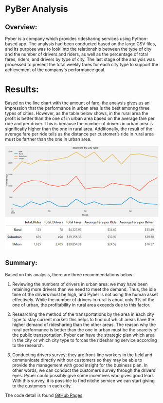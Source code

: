 # PyBer Analysis

## Overview: 
Pyber is a company which provides ridesharing services using Python-based app.  The analysis had been conducted based on the large CSV files, and its purpose was to look into the relationship between the type of city and the number of drivers and riders, as well as the percentage of total fares, riders, and drivers by type of city.  The last stage of the analysis was processed to present the total weekly fares for each city type to support the achievement of the company's performance goal.

# Results: 

Based on the line chart with the amount of fare, the analysis gives us an impression that the performance in urban area is the best amonng three types of cities.  However, as the table below shows, in the rural area the profit is better than the one of in urban area based on the average fare per ride and per driver.  This is because the number of drivers in urban area is significatly higher than the one in rural area.  Additionally, the result of the average fare per ride tells us the distance per customer’s ride in rural area must be farther than the one in urban area.

 ![This is an image](https://github.com/tomoko1T/PyBer_Analysis/blob/main/analysis/Pyber_fare_summary.png)
 ![This is an image](https://github.com/tomoko1T/PyBer_Analysis/blob/main/analysis/Pyber%20summary%20DataFarame.png)

## Summary: 

Based on this analysis, there are three recommendations below:

 1. Reviewing the numbers of drivers in urban area: we may have been retaining more drivers than we need to meet the demand.  Thus, the idle time of the drivers must be high, and Pyber is not using the human asset effectively.  While the number of drivers in rural is about only 3% of the one of urban, the profitability in rural area exceeds due to this factor.        
  
 2. Researching the method of the transportations by the area in each city type to stay current market: this helps to find out which areas have the higher demand of ridesharing than the other areas.  The reason why the rural performance is better than the one in urban must be the scarcity of the public transportation.  Pyber can have the strategic plan which area in the city or which city type to forcas the ridesharing service according to the research.
 
 3. Conducting drivers survey: they are front-line workers in the field and communicate directly with our customers so they may be able to provide the management with good insight for the business plan.  In other words, we can conduct the customers survey through the drivers' eyes. Pyber could possibly give some incentives who gives good lead.  With this survey, it is possible to find nitche service we can start giving to the customers in each city.

The code detail is found [GitHub Pages](https://github.com/tomoko1T/PyBer_Analysis/blob/main/PyBer_Challenge.ipynb )
